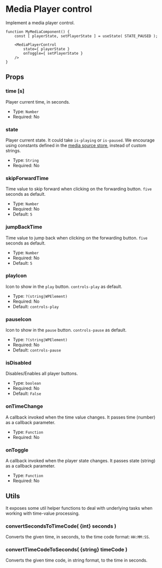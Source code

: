 Media Player control
====================

Implement a media player control.

```es6
function MyMediaComponent() {
	const [ playerState, setPlayerState ] = useState( STATE_PAUSED );

	<MediaPlayerControl
		state={ playerState }
		onToggle={ setPlayerState }
	/>
}
```

## Props

### time [s]
Player current time, in seconds.

* Type: `Number`
* Required: No

### state
Player current state. It could take `is-playing` or `is-paused`.
We encourage using constants defined in the [media source store](./extensions/stores/media-source/constants.js), instead of custom strings.

* Type: `String`
* Required: No

### skipForwardTime
Time value to skip forward when clicking on the forwarding button. `five` seconds as default.

* Type: `Number`
* Required: No
* Default: `5`


### jumpBackTime
Time value to jump back when clicking on the forwarding button. `five` seconds as default.

* Type: `Number`
* Required: No
* Default: `5`

### playIcon
Icon to show in the `play` button. `controls-play` as default.

* Type: `?(string|WPElement)`
* Required: No
* Default: `controls-play`

### pauseIcon
Icon to show in the `pause` button. `controls-pause` as default.

* Type: `?(string|WPElement)`
* Required: No
* Default: `controls-pause`

### isDisabled
Disables/Enables all player buttons.

* Type: `boolean`
* Required: No
* Default: `False`

### onTimeChange
A callback invoked when the time value changes. It passes time (number) as a callback parameter.

* Type: `Function`
* Required: No

### onToggle
A callback invoked when the player state changes. It passes state (string) as a callback parameter.

* Type: `Function`
* Required: No

## Utils

It exposes some util helper functions to deal with underlying tasks when working with time-value processing.

### convertSecondsToTimeCode( {int} seconds )

Converts the given time, in seconds, to the time code format: `HH:MM:SS`.

### convertTimeCodeToSeconds( {string} timeCode )
Converts the given time code, in string format, to the time in seconds.

